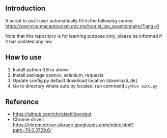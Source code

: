 ## Introduction
A script to assit user automatically fill in the following survey:
https://eservice.macaotourism.gov.mo/tourist_tax_questionnaire/?lang=0

Note that this repository is for learning purpose only, please be informed if it has violated any law.

## How to use
1. Install python 3.6 or above
2. Install package opencv, selenium, requests
3. Update config.py default download location (download_dir)
4. Go to directory where auto.py located, run command ``python auto.py``


## Reference
- https://github.com/chriskiehl/pyrobot
- Chrome driver: https://chromedriver.storage.googleapis.com/index.html?path=74.0.3729.6/
